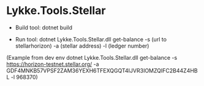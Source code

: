 # Lykke.Tools.Stellar

- Build tool: dotnet build

- Run tool: dotnet Lykke.Tools.Stellar.dll get-balance -s (url to stellarhorizon) -a (stellar address) -l (ledger number)

(Example from dev env dotnet Lykke.Tools.Stellar.dll get-balance -s https://horizon-testnet.stellar.org/ -a GDF4MNKB57VPSF2ZAM36YEXH6TFEXQGQT4IJVR3IOMZQIFC2B44Z4HBL -l 968370)